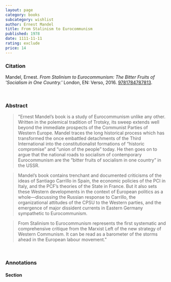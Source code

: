 ```yaml
---
layout: page
category: books
subcategory: wishlist
author: Ernest Mandel
title: From Stalinism to Eurocommunism
published: 1978
date: 1111-11-11
rating: exclude
price: 14
---
```


### Citation

Mandel, Ernest. *From Stalinism to Eurocommunism: The Bitter Fruits of 'Socialism in One Country.'* London, EN: Verso, 2016. [9781784787813](https://www.versobooks.com/en-ca/products/1067-from-stalinism-to-eurocommunism).

<br>

### Abstract

> "Ernest Mandel’s book is a study of Eurocommunism unlike any other. Written in the polemical tradition of Trotsky, its sweep extends well beyond the immediate prospects of the Communist Parties of Western Europe. Mandel traces the long historical process which has transformed the once embattled detachments of the Third International into the constitutionalist formations of “historic compromise” and “union of the people” today. He then goes on to argue that the national roads to socialism of contemporary Eurocommunism are the “bitter fruits of socialism in one country” in the USSR.

> Mandel’s book contains trenchant and documented criticisms of the ideas of Santiago Carrillo in Spain, the economic policies of the PCI in Italy, and the PCF’s theories of the State in France. But it also sets these Western developments in the context of European politics as a whole—discussing the Russian response to Carrillo, the organizational attitudes of the CPSU to the Western parties, and the emergence of major dissident currents in Eastern Germany sympathetic to Eurocommunism.

> From Stalinism to Eurocommunism represents the first systematic and comprehensive critique from the Marxist Left of the new strategy of Western Communism. It can be read as a barometer of the storms ahead in the European labour movement."

<br>

### Annotations

#### Section

<br>

